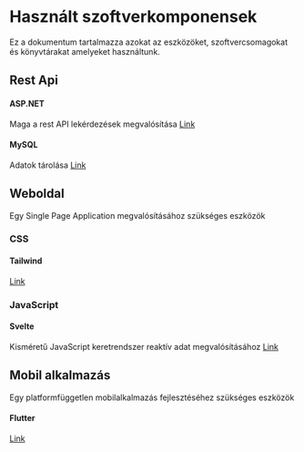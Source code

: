 # Használt szoftverkomponensek
Ez a dokumentum tartalmazza azokat az eszközöket, szoftvercsomagokat és könyvtárakat amelyeket használtunk. 

## Rest Api
#### ASP.NET
Maga a rest API lekérdezések megvalósítása
[Link](https://dotnet.microsoft.com/en-us/apps/aspnet)

#### MySQL
Adatok tárolása
[Link](https://www.mysql.com)

## Weboldal
Egy Single Page Application megvalósításához szükséges eszközök
### CSS
#### Tailwind
[Link](https://tailwindcss.com)

### JavaScript
#### Svelte
Kisméretű JavaScript keretrendszer reaktív adat megvalósításához
[Link](https://svelte.dev)

## Mobil alkalmazás
Egy platformfüggetlen mobilalkalmazás fejlesztéséhez szükséges eszközök
#### Flutter
[Link](https://flutter.dev)